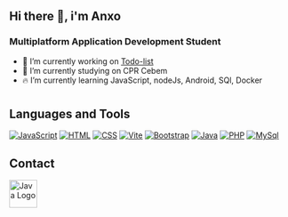 ## Hi there 👋, i'm Anxo

### Multiplatform Application Development Student

- 🚀 I’m currently working on [Todo-list](https://anxo55.github.io/Todo-list/)
- 🔭 I’m currently studying on CPR Cebem
- 🔥 I’m currently learning JavaScript, nodeJs, Android, SQl, Docker
#

## Languages and Tools

[![JavaScript](https://skillicons.dev/icons?i=js)](https://skillicons.dev)
[![HTML](https://skillicons.dev/icons?i=html)](https://skillicons.dev)
[![CSS](https://skillicons.dev/icons?i=css)](https://skillicons.dev)
[![Vite](https://skillicons.dev/icons?i=vite)](https://skillicons.dev)
[![Bootstrap](https://skillicons.dev/icons?i=bootstrap)](https://skillicons.dev)
[![Java](https://skillicons.dev/icons?i=java)](https://skillicons.dev)
[![PHP](https://skillicons.dev/icons?i=php)](https://skillicons.dev)
[![MySql](https://skillicons.dev/icons?i=mysql)](https://skillicons.dev)


## Contact

<div style="display: flex; flex-wrap: wrap; gap: 10px;">
<a href="https://www.linkedin.com/in/anxo-campos-b6878a265/" target="_blank">
    <img src="https://pngimg.com/uploads/linkedIn/linkedIn_PNG7.png" alt="Java Logo" width="50" height="50">
  </a>
</div>
